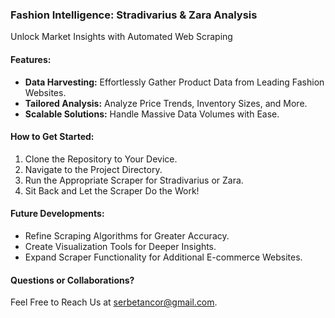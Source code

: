 ### Fashion Intelligence: Stradivarius & Zara Analysis

Unlock Market Insights with Automated Web Scraping

#### Features:
- **Data Harvesting:** Effortlessly Gather Product Data from Leading Fashion Websites.
- **Tailored Analysis:** Analyze Price Trends, Inventory Sizes, and More.
- **Scalable Solutions:** Handle Massive Data Volumes with Ease.

#### How to Get Started:
1. Clone the Repository to Your Device.
2. Navigate to the Project Directory.
3. Run the Appropriate Scraper for Stradivarius or Zara.
4. Sit Back and Let the Scraper Do the Work!

#### Future Developments:
- Refine Scraping Algorithms for Greater Accuracy.
- Create Visualization Tools for Deeper Insights.
- Expand Scraper Functionality for Additional E-commerce Websites.

#### Questions or Collaborations?
Feel Free to Reach Us at [serbetancor@gmail.com](mailto:serbetancor@gmail.com).